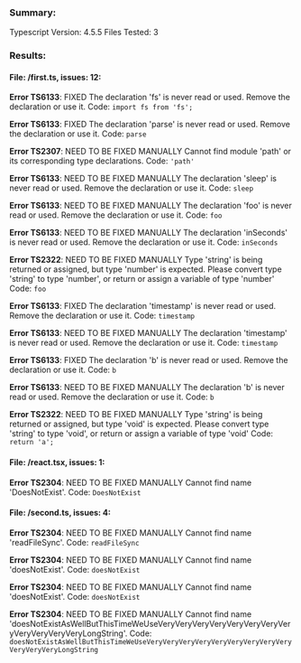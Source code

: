 ### Summary:
Typescript Version: 4.5.5
Files Tested: 3

### Results:

#### File: /first.ts, issues: 12:

**Error TS6133**: FIXED
The declaration 'fs' is never read or used. Remove the declaration or use it.
Code: `import fs from 'fs';`

**Error TS6133**: FIXED
The declaration 'parse' is never read or used. Remove the declaration or use it.
Code: `parse`

**Error TS2307**: NEED TO BE FIXED MANUALLY
Cannot find module 'path' or its corresponding type declarations.
Code: `'path'`

**Error TS6133**: NEED TO BE FIXED MANUALLY
The declaration 'sleep' is never read or used. Remove the declaration or use it.
Code: `sleep`

**Error TS6133**: NEED TO BE FIXED MANUALLY
The declaration 'foo' is never read or used. Remove the declaration or use it.
Code: `foo`

**Error TS6133**: NEED TO BE FIXED MANUALLY
The declaration 'inSeconds' is never read or used. Remove the declaration or use it.
Code: `inSeconds`

**Error TS2322**: NEED TO BE FIXED MANUALLY
Type 'string' is being returned or assigned, but type 'number' is expected. Please convert type 'string' to type 'number', or return or assign a variable of type 'number'
Code: `foo`

**Error TS6133**: FIXED
The declaration 'timestamp' is never read or used. Remove the declaration or use it.
Code: `timestamp`

**Error TS6133**: NEED TO BE FIXED MANUALLY
The declaration 'timestamp' is never read or used. Remove the declaration or use it.
Code: `timestamp`

**Error TS6133**: FIXED
The declaration 'b' is never read or used. Remove the declaration or use it.
Code: `b`

**Error TS6133**: NEED TO BE FIXED MANUALLY
The declaration 'b' is never read or used. Remove the declaration or use it.
Code: `b`

**Error TS2322**: NEED TO BE FIXED MANUALLY
Type 'string' is being returned or assigned, but type 'void' is expected. Please convert type 'string' to type 'void', or return or assign a variable of type 'void'
Code: `return 'a';`

#### File: /react.tsx, issues: 1:

**Error TS2304**: NEED TO BE FIXED MANUALLY
Cannot find name 'DoesNotExist'.
Code: `DoesNotExist`

#### File: /second.ts, issues: 4:

**Error TS2304**: NEED TO BE FIXED MANUALLY
Cannot find name 'readFileSync'.
Code: `readFileSync`

**Error TS2304**: NEED TO BE FIXED MANUALLY
Cannot find name 'doesNotExist'.
Code: `doesNotExist`

**Error TS2304**: NEED TO BE FIXED MANUALLY
Cannot find name 'doesNotExist'.
Code: `doesNotExist`

**Error TS2304**: NEED TO BE FIXED MANUALLY
Cannot find name 'doesNotExistAsWellButThisTimeWeUseVeryVeryVeryVeryVeryVeryVeryVeryVeryVeryVeryVeryLongString'.
Code: `doesNotExistAsWellButThisTimeWeUseVeryVeryVeryVeryVeryVeryVeryVeryVeryVeryVeryVeryLongString`
